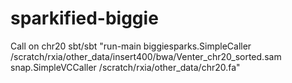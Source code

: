 sparkified-biggie
=================
Call on chr20
sbt/sbt "run-main biggiesparks.SimpleCaller /scratch/rxia/other_data/insert400/bwa/Venter_chr20_sorted.sam snap.SimpleVCCaller /scratch/rxia/other_data/chr20.fa"